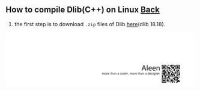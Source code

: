 ## How to compile Dlib(C++) on Linux [Back](./qa.md)

1. the first step is to download `.zip` files of Dlib [here](https://github.com/aleen42/PersonalWiki/raw/master/qa/dlib-18.18.zip)(dlib 18.18).

<a href="http://aleen42.github.io/" target="_blank" ><img src="./../pic/tail.gif"></a>
